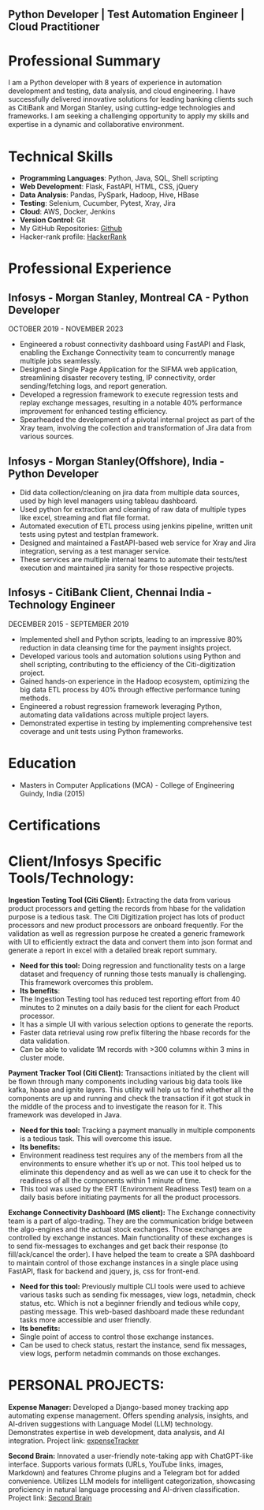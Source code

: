 ## Python Developer | Test Automation Engineer | Cloud Practitioner

# Professional Summary

I am a Python developer with 8 years of experience in automation development and testing, data analysis, and cloud engineering. I have successfully delivered innovative solutions for leading banking clients such as CitiBank and Morgan Stanley, using cutting-edge technologies and frameworks. I am seeking a challenging opportunity to apply my skills and expertise in a dynamic and collaborative environment.

# Technical Skills

- **Programming Languages**: Python, Java, SQL, Shell scripting
- **Web Development**: Flask, FastAPI, HTML, CSS, jQuery
- **Data Analysis**: Pandas, PySpark, Hadoop, Hive, HBase
- **Testing**: Selenium, Cucumber, Pytest, Xray, Jira
- **Cloud**: AWS, Docker, Jenkins
- **Version Control**: Git
- My GitHub Repositories: [Github](https://github.com/manimaran990)
- Hacker-rank profile: [HackerRank](https://www.hackerrank.com/m4n1g)

# Professional Experience

## Infosys - Morgan Stanley, Montreal CA - Python Developer
OCTOBER 2019 - NOVEMBER 2023
- Engineered a robust connectivity dashboard using FastAPI and Flask, enabling the Exchange Connectivity team to concurrently manage multiple jobs seamlessly.
- Designed a Single Page Application for the SIFMA web application, streamlining disaster recovery testing, IP connectivity, order sending/fetching logs, and report generation.
- Developed a regression framework to execute regression tests and replay exchange messages, resulting in a notable 40% performance improvement for enhanced testing efficiency.
- Spearheaded the development of a pivotal internal project as part of the Xray team, involving the collection and transformation of Jira data from various sources.

## Infosys - Morgan Stanley(Offshore), India - Python Developer
- Did data collection/cleaning on jira data from multiple data sources, used by high level managers using tableau dashboard.
- Used python for extraction and cleaning of raw data of multiple types like excel, streaming and flat file format.
- Automated execution of ETL process using jenkins pipeline, written unit tests using pytest and testplan framework.
- Designed and maintained a FastAPI-based web service for Xray and Jira integration, serving as a test manager service.
- These services are multiple internal teams to automate their tests/test execution and maintained jira sanity for those respective projects.

## Infosys - CitiBank Client, Chennai India - Technology Engineer
DECEMBER 2015 - SEPTEMBER  2019
- Implemented shell and Python scripts, leading to an impressive 80% reduction in data cleansing time for the payment insights project.
- Developed various tools and automation solutions using Python and shell scripting, contributing to the efficiency of the Citi-digitization project.
- Gained hands-on experience in the Hadoop ecosystem, optimizing the big data ETL process by 40% through effective performance tuning methods.
- Engineered a robust regression framework leveraging Python, automating data validations across multiple project layers.
- Demonstrated expertise in testing by implementing comprehensive test coverage and unit tests using Python frameworks.

# Education

- Masters in Computer Applications (MCA) - College of Engineering Guindy, India (2015)

# Certifications

<div data-iframe-width="150" data-iframe-height="270" data-share-badge-id="42212cde-2a66-49d1-bc36-db7ce86a8d71" data-share-badge-host="https://www.credly.com"></div><script type="text/javascript" async src="//cdn.credly.com/assets/utilities/embed.js"></script>
<div data-iframe-width="150" data-iframe-height="270" data-share-badge-id="fb5a8646-cd28-408f-ab43-a7d4272e4798" data-share-badge-host="https://www.credly.com"></div><script type="text/javascript" async src="//cdn.credly.com/assets/utilities/embed.js"></script>
<div data-iframe-width="150" data-iframe-height="270" data-share-badge-id="3aa31656-37d1-4466-ba3f-ae2334bdb450" data-share-badge-host="https://www.credly.com"></div><script type="text/javascript" async src="//cdn.credly.com/assets/utilities/embed.js"></script>
<div data-iframe-width="150" data-iframe-height="270" data-share-badge-id="852d2d50-5ab1-43e0-ae96-6fbe211cdfdc" data-share-badge-host="https://www.credly.com"></div><script type="text/javascript" async src="//cdn.credly.com/assets/utilities/embed.js"></script>
<div data-iframe-width="150" data-iframe-height="270" data-share-badge-id="1baa609f-b7b6-4cc1-a184-9ef182203540" data-share-badge-host="https://www.credly.com"></div><script type="text/javascript" async src="//cdn.credly.com/assets/utilities/embed.js"></script>
<div data-iframe-width="150" data-iframe-height="270" data-share-badge-id="c2b129c2-5ca8-4b6f-a4ed-d8c7911f1a8b" data-share-badge-host="https://www.credly.com"></div><script type="text/javascript" async src="//cdn.credly.com/assets/utilities/embed.js"></script>

# Client/Infosys Specific Tools/Technology:
**Ingestion Testing Tool (Citi Client):** Extracting the data from various product processors and getting the records from hbase for the validation purpose is a tedious task. The Citi Digitization project has lots of product processors and new product processors are onboard frequently. For the validation as well as regression purpose he created a generic framework with UI to efficiently extract the data and convert them into json format and generate a report in excel with a detailed break report summary.
- **Need for this tool:**  Doing regression and functionality tests on a large dataset and frequency of running those tests manually is challenging. This framework overcomes this problem.
- **Its benefits**:
- The Ingestion Testing tool has reduced test reporting effort from 40 minutes to 2 minutes on a daily basis for the client for each Product processor.
- It has a simple UI with various selection options to generate the reports.
- Faster data retrieval using row prefix filtering the hbase records for the data validation.
- Can be able to validate 1M records with >300 columns within 3 mins in cluster mode.

**Payment Tracker Tool (Citi Client):**
Transactions initiated by the client will be flown through many components including various big data tools like kafka, hbase and ignite layers. This utility will help us to find whether all the components are up and running and check the transaction if it got stuck in the middle of the process and to investigate the reason for it. This framework was developed in Java.
- **Need for this tool:** Tracking a payment manually in multiple components is a tedious task. This will overcome this issue.
- **Its benefits:**
- Environment readiness test requires any of the members from all the environments to ensure whether it’s up or not. This tool helped us to eliminate this dependency and as well as we can use it to check for the readiness of all the components within 1 minute of time.
- This tool was used by the ERT (Environment Readiness Test) team on a daily basis before initiating payments for all the product processors.

**Exchange Connectivity Dashboard (MS client):**
The Exchange connectivity team is a part of algo-trading. They are the communication bridge between the algo-engines and the actual stock exchanges. Those exchanges are controlled by exchange instances. Main functionality of these exchanges is to send fix-messages to exchanges and get back their response (to fill/ack/cancel the order). I have helped the team to create a SPA dashboard to maintain control of those exchange instances in a single place using FastAPI, flask for backend and jquery, js, css for front-end.
- **Need for this tool:** Previously multiple CLI tools were used to achieve various tasks such as sending fix messages, view logs, netadmin, check status, etc. Which is not a beginner friendly and tedious while copy, pasting message. This web-based dashboard made these redundant tasks more accessible and user friendly.
- **Its benefits:**
- Single point of access to control those exchange instances.
- Can be used to check status, restart the instance, send fix messages, view logs, perform netadmin commands on those exchanges.


# PERSONAL PROJECTS:
**Expense Manager:**
Developed a Django-based money tracking app automating expense management. Offers spending analysis, insights, and AI-driven suggestions with Language Model (LLM) technology. Demonstrates expertise in web development, data analysis, and AI integration.
Project link: [expenseTracker](https://github.com/manimaran990/expenseTracker)

**Second Brain:** 
Innovated a user-friendly note-taking app with ChatGPT-like interface.
Supports various formats (URLs, YouTube links, images, Markdown) and features Chrome plugins and a Telegram bot for added convenience.
Utilizes LLM models for intelligent categorization, showcasing proficiency in natural language processing and AI-driven classification.
Project link: [Second Brain](https://github.com/manimaran990/secondBrain)

